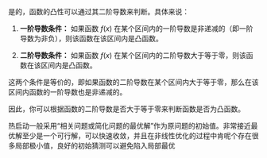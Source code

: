 是的，函数的凸性可以通过其二阶导数来判断。具体来说：

1. **一阶导数条件：** 如果函数 $f(x)$ 在某个区间内的一阶导数是非递减的（即一阶导数为非负），则该函数在该区间内是凸函数。

2. **二阶导数条件：** 如果函数 $f(x)$ 在某个区间内的二阶导数大于等于零，则该函数在该区间内是凸函数。

这两个条件是等价的，即如果函数的二阶导数在某个区间内大于等于零，那么在该区间内函数的一阶导数也是非递减的。

因此，你可以根据函数的二阶导数是否大于等于零来判断函数是否为凸函数。

热启动一般采用“相关问题或简化问题的最优解”作为原问题的初始值。非常接近最优解至少是一个可行解，可以快速收敛，并且在非线性优化的过程中肯呢个存在很多局部极小值，良好的初始猜测可以避免陷入局部最优